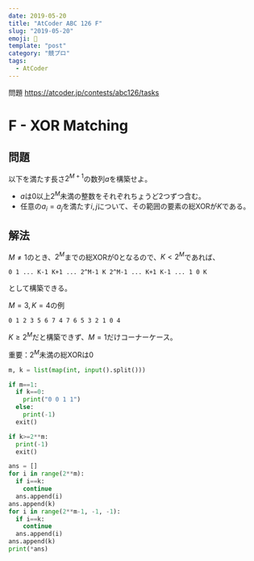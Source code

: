 ```yaml
---
date: 2019-05-20
title: "AtCoder ABC 126 F"
slug: "2019-05-20"
emoji: 🐎
template: "post"
category: "競プロ"
tags:
  - AtCoder
---
```


問題 <https://atcoder.jp/contests/abc126/tasks>

# F - XOR Matching

## 問題

以下を満たす長さ$2^{M+1}$の数列$a$を構築せよ。

* $a$は$0$以上$2^M$未満の整数をそれぞれちょうど2つずつ含む。
* 任意の$a_i=a_j$を満たす$i, j$について、その範囲の要素の総XORが$K$である。

## 解法

$M\neq 1$のとき、$2^M$までの総XORが0となるので、$K<2^M$であれば、

```text
0 1 ... K-1 K+1 ... 2^M-1 K 2^M-1 ... K+1 K-1 ... 1 0 K
```

として構築できる。

$M=3, K=4$の例

```text
0 1 2 3 5 6 7 4 7 6 5 3 2 1 0 4
```

$K\ge 2^M$だと構築できず、$M=1$だけコーナーケース。

重要：$2^M$未満の総XORは0

```python
m, k = list(map(int, input().split()))

if m==1:
  if k==0:
    print("0 0 1 1")
  else:
    print(-1)
  exit()

if k>=2**m:
  print(-1)
  exit()

ans = []
for i in range(2**m):
  if i==k:
    continue
  ans.append(i)
ans.append(k)
for i in range(2**m-1, -1, -1):
  if i==k:
    continue
  ans.append(i)
ans.append(k)
print(*ans)
```
